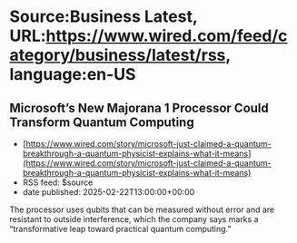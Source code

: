 # Source:Business Latest, URL:https://www.wired.com/feed/category/business/latest/rss, language:en-US

## Microsoft’s New Majorana 1 Processor Could Transform Quantum Computing
 - [https://www.wired.com/story/microsoft-just-claimed-a-quantum-breakthrough-a-quantum-physicist-explains-what-it-means](https://www.wired.com/story/microsoft-just-claimed-a-quantum-breakthrough-a-quantum-physicist-explains-what-it-means)
 - RSS feed: $source
 - date published: 2025-02-22T13:00:00+00:00

The processor uses qubits that can be measured without error and are resistant to outside interference, which the company says marks a “transformative leap toward practical quantum computing.”

